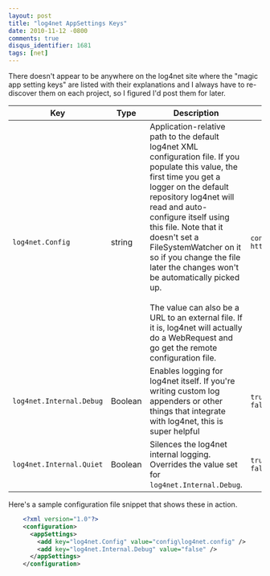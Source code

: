 ```yaml
---
layout: post
title: "log4net AppSettings Keys"
date: 2010-11-12 -0800
comments: true
disqus_identifier: 1681
tags: [net]
---
```

There doesn't appear to be anywhere on the log4net site where the "magic
app setting keys" are listed with their explanations and I always have
to re-discover them on each project, so I figured I'd post them for
later.

| Key | Type | Description | Example Values |
| --- | --- | --- | --- |
| `log4net.Config` | string | Application-relative path to the default log4net XML configuration file. If you populate this value, the first time you get a logger on the default repository log4net will read and auto-configure itself using this file. Note that it doesn't set a FileSystemWatcher on it so if you change the file later the changes won't be automatically picked up.<br /><br />The value can also be a URL to an external file. If it is, log4net will actually do a WebRequest and go get the remote configuration file. | `config\log4net.config`<br />`http://remoteserver/config/log4net.config` |
| `log4net.Internal.Debug` | Boolean | Enables logging for log4net itself. If you're writing custom log appenders or other things that integrate with log4net, this is super helpful | `true`<br />`false` |
| `log4net.Internal.Quiet` | Boolean | Silences the log4net internal logging. Overrides the value set for `log4net.Internal.Debug`. | `true`<br />`false` |

Here's a sample configuration file snippet that shows these in action.

```xml
    <?xml version="1.0"?>
    <configuration>
      <appSettings>
        <add key="log4net.Config" value="config\log4net.config" />
        <add key="log4net.Internal.Debug" value="false" />
      </appSettings>
    </configuration>
```
